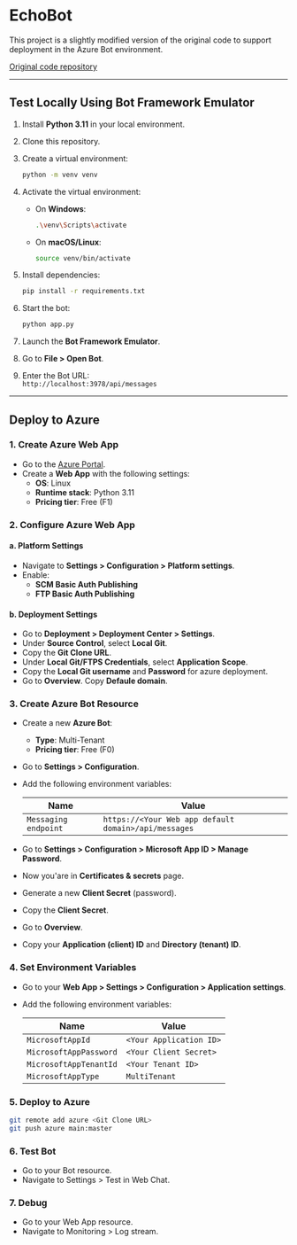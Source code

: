 ﻿# EchoBot

This project is a slightly modified version of the original code to support deployment in the Azure Bot environment.

[Original code repository](https://github.com/microsoft/botframework-emulator)

---

## Test Locally Using Bot Framework Emulator

1. Install **Python 3.11** in your local environment.
2. Clone this repository.
3. Create a virtual environment:

    ```bash
    python -m venv venv
    ```

4. Activate the virtual environment:
    - On **Windows**:

      ```bash
      .\venv\Scripts\activate
      ```

    - On **macOS/Linux**:

      ```bash
      source venv/bin/activate
      ```

5. Install dependencies:

    ```bash
    pip install -r requirements.txt
    ```

6. Start the bot:

    ```bash
    python app.py
    ```

7. Launch the **Bot Framework Emulator**.
8. Go to **File > Open Bot**.
9. Enter the Bot URL:  
   `http://localhost:3978/api/messages`

---

## Deploy to Azure

### 1. Create Azure Web App

- Go to the [Azure Portal](https://portal.azure.com).
- Create a **Web App** with the following settings:
  - **OS**: Linux  
  - **Runtime stack**: Python 3.11  
  - **Pricing tier**: Free (F1)

### 2. Configure Azure Web App

#### a. Platform Settings

- Navigate to **Settings > Configuration > Platform settings**.
- Enable:
  - **SCM Basic Auth Publishing**
  - **FTP Basic Auth Publishing**

#### b. Deployment Settings

- Go to **Deployment > Deployment Center > Settings**.
- Under **Source Control**, select **Local Git**.
- Copy the **Git Clone URL**.
- Under **Local Git/FTPS Credentials**, select **Application Scope**.
- Copy the **Local Git username** and **Password** for azure deployment.
- Go to **Overview**. Copy **Defaule domain**.

### 3. Create Azure Bot Resource

- Create a new **Azure Bot**:
  - **Type**: Multi-Tenant  
  - **Pricing tier**: Free (F0)

- Go to **Settings > Configuration**.
- Add the following environment variables:

    | Name                   | Value                         |
    |------------------------|-------------------------------|
    | `Messaging endpoint`       | `https://<Your Web app default domain>/api/messages`     |

- Go to **Settings > Configuration > Microsoft App ID > Manage Password**.
- Now you'are in **Certificates & secrets** page.
- Generate a new **Client Secret** (password).
- Copy the **Client Secret**.
- Go to **Overview**. 
- Copy your **Application (client) ID** and **Directory (tenant) ID**.

### 4. Set Environment Variables

- Go to your **Web App > Settings > Configuration > Application settings**.
- Add the following environment variables:

    | Name                   | Value                         |
    |------------------------|-------------------------------|
    | `MicrosoftAppId`       | `<Your Application ID>`     |
    | `MicrosoftAppPassword` | `<Your Client Secret>` |
    | `MicrosoftAppTenantId` | `<Your Tenant ID>`   |
    | `MicrosoftAppType`     | `MultiTenant`                 |

### 5. Deploy to Azure

```bash
git remote add azure <Git Clone URL>
git push azure main:master
```

### 6. Test Bot
- Go to your Bot resource.
- Navigate to Settings > Test in Web Chat.

### 7. Debug
- Go to your Web App resource.
- Navigate to Monitoring > Log stream.